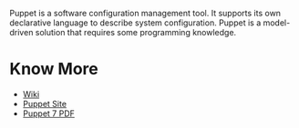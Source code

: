 Puppet is a software configuration management tool. It supports its own declarative language to describe system configuration. Puppet is a model-driven solution that requires some programming knowledge.

# Know More

* [Wiki](https://en.wikipedia.org/wiki/Puppet_(software))
* [Puppet Site](https://puppet.com/docs/)
* [Puppet 7 PDF](https://tech-pubs-pdf.s3-us-west-2.amazonaws.com/puppet/puppet-latest/puppet.pdf)

